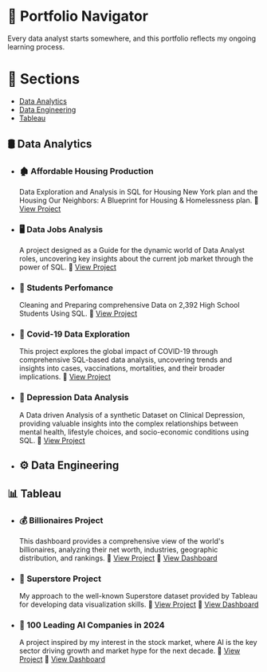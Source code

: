 # 🧭 Portfolio Navigator

Every data analyst starts somewhere, and this portfolio reflects my ongoing learning process.

# 🔗 Sections

- [Data Analytics](#sql)
- [Data Engineering](#data_engineering)
- [Tableau](#tableau)


## 🛢️ <a id="sql"></a> Data Analytics


- ### 🏚️ Affordable Housing Production  
    Data Exploration and Analysis in SQL for Housing New York plan and the Housing Our Neighbors: A Blueprint for Housing & Homelessness plan.   🔗 [View Project](https://github.com/theodorosmalezidis/Affordable_Housing_Production)  

- ### 🖥️ Data Jobs Analysis  
    A project designed as a Guide for the dynamic world of Data Analyst roles, uncovering key insights about the current job market through the power of SQL.    🔗 [View Project](https://github.com/theodorosmalezidis/Project_Data_Jobs_Analysis)  

- ### 👥 Students Perfomance  
     Cleaning and Preparing comprehensive Data on 2,392 High School Students Using SQL.    🔗 [View Project](https://github.com/theodorosmalezidis/students_perfomance)  

- ### 🧪 Covid-19 Data Exploration  
     This project explores the global impact of COVID-19 through comprehensive SQL-based data analysis, uncovering trends and insights into cases, vaccinations, mortalities, and their broader implications.    🔗 [View Project](https://github.com/theodorosmalezidis/Project_Covid_Data_Exploration)  

- ### 🧠 Depression Data Analysis  
     A Data driven Analysis of a synthetic Dataset on Clinical Depression, providing valuable insights into the complex relationships between mental health, lifestyle choices, and socio-economic conditions using SQL.    🔗 [View Project](https://github.com/theodorosmalezidis/Depression_Data_Analysis)  


- ## ⚙️ <a id="data engineering"></a> Data Engineering



## 📊 <a id="tableau"></a> Tableau

- ### 💰 Billionaires Project  
     This dashboard provides a comprehensive view of the world's billionaires, analyzing their net worth, industries, geographic distribution, and rankings.  🔗 [View Project](https://github.com/theodorosmalezidis/Tableau_Billionaires/blob/main/README.md)    🔗 [View Dashboard](https://public.tableau.com/app/profile/theodoros.malezidis7413/viz/BillionairesDashboard_17390158115780/BillionairesDashboardWealthView)

- ### 🏪 Superstore Project  
    My approach to the well-known Superstore dataset provided by Tableau for developing data visualization skills.  🔗 [View Project](https://github.com/theodorosmalezidis/Tableau_Super_Store/blob/main/README.md)   🔗 [View Dashboard](https://public.tableau.com/app/profile/theodoros.malezidis7413/viz/SuperStoreDashboard_17390157300450/SalesDashboard) 

- ### 🤖 100 Leading AI Companies in 2024   
    A project inspired by my interest in the stock market, where AI is the key sector driving growth and market hype for the next decade. 🔗 [View Project](https://github.com/theodorosmalezidis/Tableau_100_Leading_AI_Companies_in_2024/blob/main/README.md)   🔗 [View Dashboard](https://public.tableau.com/app/profile/theodoros.malezidis7413/viz/100LeadingAICompaniesin2024/100LeadingAICompaniesin2024) 
